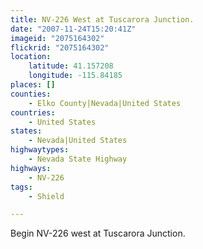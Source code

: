 ```yaml
---
title: NV-226 West at Tuscarora Junction.
date: "2007-11-24T15:20:41Z"
imageid: "2075164302"
flickrid: "2075164302"
location:
    latitude: 41.157208
    longitude: -115.84185
places: []
counties:
    - Elko County|Nevada|United States
countries:
    - United States
states:
    - Nevada|United States
highwaytypes:
    - Nevada State Highway
highways:
    - NV-226
tags:
    - Shield

---
```

Begin NV-226 west at Tuscarora Junction.